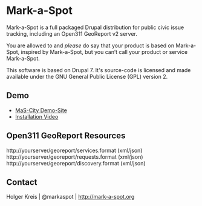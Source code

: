 # Mark-a-Spot

Mark-a-Spot is a full packaged Drupal distribution for public civic issue tracking, including an Open311 GeoReport v2 server.

You are allowed to and *please* do say that your product is based on Mark-a-Spot, inspired by Mark-a-Spot, but you can’t call your product or service Mark-a-Spot. 

This software is based on Drupal 7. 
It's source-code is licensed and made available under the GNU General Public License (GPL) version 2. 

## Demo
* [MaS-City Demo-Site](http://mas-city.com)
* [Installation Video](https://vimeo.com/43443940)

## Open311 GeoReport Resources 

http://yourserver/georeport/services.format (xml/json)
http://yourserver/georeport/requests.format (xml/json)
http://yourserver/georeport/discovery.format (xml/json)

## Contact
Holger Kreis | @markaspot | http://mark-a-spot.org